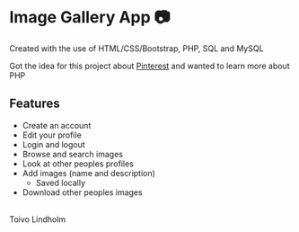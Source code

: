# Image Gallery App 📷

Created with the use of HTML/CSS/Bootstrap, PHP, SQL and MySQL

Got the idea for this project about [Pinterest](https://en.pinterest.com/) and wanted to learn more about PHP

## Features
- Create an account
- Edit your profile
- Login and logout
- Browse and search images
- Look at other peoples profiles
- Add images (name and description)
    - Saved locally
- Download other peoples images

<br>
Toivo Lindholm
